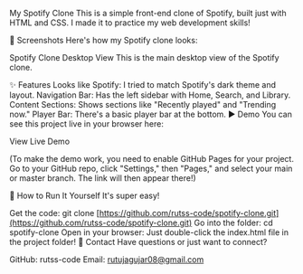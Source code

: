 My Spotify Clone
This is a simple front-end clone of Spotify, built just with HTML and CSS. I made it to practice my web development skills!

📸 Screenshots
Here's how my Spotify clone looks:

Spotify Clone Desktop View This is the main desktop view of the Spotify clone.

✨ Features
Looks like Spotify: I tried to match Spotify's dark theme and layout.
Navigation Bar: Has the left sidebar with Home, Search, and Library.
Content Sections: Shows sections like "Recently played" and "Trending now."
Player Bar: There's a basic player bar at the bottom.
▶️ Demo
You can see this project live in your browser here:

View Live Demo

(To make the demo work, you need to enable GitHub Pages for your project. Go to your GitHub repo, click "Settings," then "Pages," and select your main or master branch. The link will then appear there!)

🚀 How to Run It Yourself
It's super easy!

Get the code:
git clone [https://github.com/rutss-code/spotify-clone.git](https://github.com/rutss-code/spotify-clone.git)
Go into the folder:
cd spotify-clone
Open in your browser: Just double-click the index.html file in the project folder!
👋 Contact
Have questions or just want to connect?

GitHub: rutss-code
Email: rutujagujar08@gmail.com
